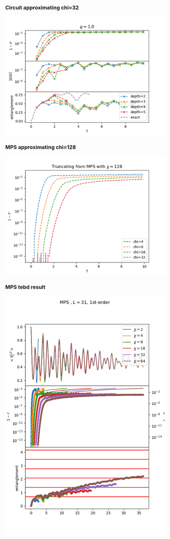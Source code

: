 

### Circuit approximating chi=32
![](g1.0.png)

### MPS approximating chi=128
![](mps.png)


### MPS tebd result
![](../2_time_evolution/figure/time_evolv_TFI/tebd_mps_L31_g1.4000_h0.9045_1st.png)

